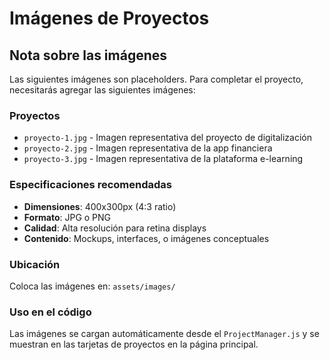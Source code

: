 # Imágenes de Proyectos

## Nota sobre las imágenes

Las siguientes imágenes son placeholders. Para completar el proyecto, necesitarás agregar las siguientes imágenes:

### Proyectos
- `proyecto-1.jpg` - Imagen representativa del proyecto de digitalización
- `proyecto-2.jpg` - Imagen representativa de la app financiera  
- `proyecto-3.jpg` - Imagen representativa de la plataforma e-learning

### Especificaciones recomendadas
- **Dimensiones**: 400x300px (4:3 ratio)
- **Formato**: JPG o PNG
- **Calidad**: Alta resolución para retina displays
- **Contenido**: Mockups, interfaces, o imágenes conceptuales

### Ubicación
Coloca las imágenes en: `assets/images/`

### Uso en el código
Las imágenes se cargan automáticamente desde el `ProjectManager.js` y se muestran en las tarjetas de proyectos en la página principal.

